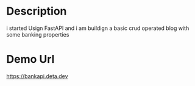 <!-- write readme for this project -->
# Description

<p>i started Usign FastAPI and i am buildign a basic crud operated blog with some banking properties</p>

# Demo Url
<a href="https://banakpi.deta.dev"> https://bankapi.deta.dev </a>